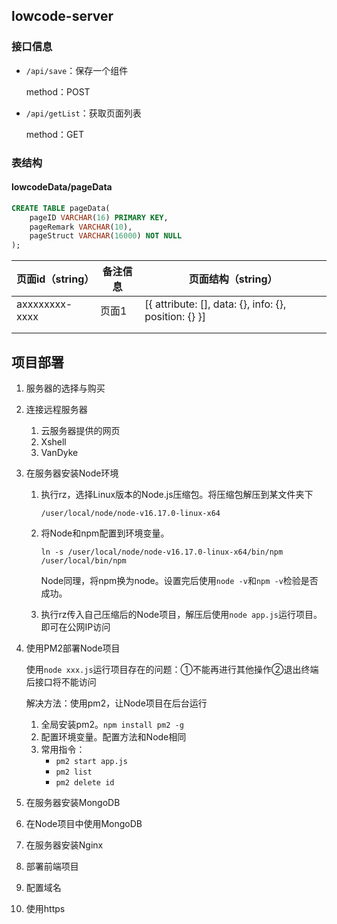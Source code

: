 ## lowcode-server

### 接口信息

- `/api/save`：保存一个组件

  method：POST

- `/api/getList`：获取页面列表

  method：GET

### 表结构

#### lowcodeData/pageData

```sql
CREATE TABLE pageData( 
    pageID VARCHAR(16) PRIMARY KEY, 
    pageRemark VARCHAR(10),
    pageStruct VARCHAR(16000) NOT NULL
);
```

| 页面id（string） | 备注信息 | 页面结构（string）                                    |
| ---------------- | -------- | ----------------------------------------------------- |
| axxxxxxxx-xxxx   | 页面1    | [{ attribute: [], data: {}, info: {}, position: {} }] |
|                  |          |                                                       |
|                  |          |                                                       |





## 项目部署

1. 服务器的选择与购买

2. 连接远程服务器

   1. 云服务器提供的网页
   2. Xshell
   3. VanDyke

3. 在服务器安装Node环境

   1. 执行rz，选择Linux版本的Node.js压缩包。将压缩包解压到某文件夹下

      ```shell
      /user/local/node/node-v16.17.0-linux-x64
      ```

   2. 将Node和npm配置到环境变量。

      ```shell
      ln -s /user/local/node/node-v16.17.0-linux-x64/bin/npm /user/local/bin/npm
      ```

      Node同理，将npm换为node。设置完后使用`node -v`和`npm -v`检验是否成功。

   3. 执行rz传入自己压缩后的Node项目，解压后使用`node app.js`运行项目。即可在公网IP访问

4. 使用PM2部署Node项目

   使用`node xxx.js`运行项目存在的问题：①不能再进行其他操作②退出终端后接口将不能访问

   解决方法：使用pm2，让Node项目在后台运行

   1. 全局安装pm2。`npm install pm2 -g`
   2. 配置环境变量。配置方法和Node相同
   3. 常用指令：
      - `pm2 start app.js`
      - `pm2 list`
      - `pm2 delete id`

5. 在服务器安装MongoDB

   

6. 在Node项目中使用MongoDB

7. 在服务器安装Nginx

8. 部署前端项目

9. 配置域名

10. 使用https
